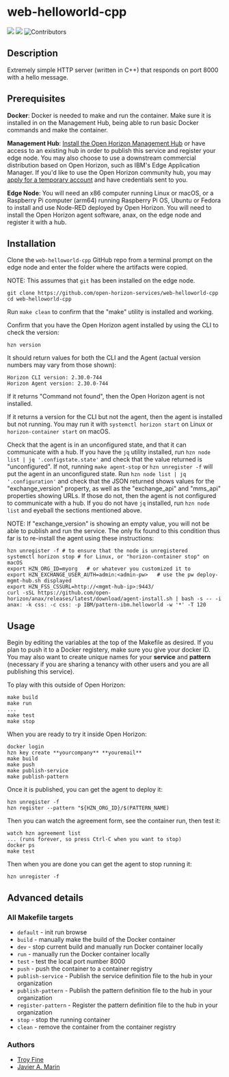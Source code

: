 # web-helloworld-cpp
![](https://img.shields.io/github/license/open-horizon-services/web-helloworld-cpp) ![](https://img.shields.io/badge/architecture-x86-green) ![Contributors](https://img.shields.io/github/contributors/open-horizon-services/web-helloworld-cpp.svg)

## Description

Extremely simple HTTP server (written in C++) that responds on port 8000 with a hello message.

## Prerequisites 

**Docker**: Docker is needed to make and run the container. Make sure it is installed in on the Management Hub, being able to run basic Docker commands and make the container.

**Management Hub**: [Install the Open Horizon Management Hub](https://open-horizon.github.io/quick-start) or have access to an existing hub in order to publish this service and register your edge node.  You may also choose to use a downstream commercial distribution based on Open Horizon, such as IBM's Edge Application Manager.  If you'd like to use the Open Horizon community hub, you may [apply for a temporary account](https://wiki.lfedge.org/display/LE/Open+Horizon+Management+Hub+Developer+Instance) and have credentials sent to you.

**Edge Node**: You will need an x86 computer running Linux or macOS, or a Raspberry Pi computer (arm64) running Raspberry Pi OS, Ubuntu or Fedora to install and use Node-RED deployed by Open Horizon.  You will need to install the Open Horizon agent software, anax, on the edge node and register it with a hub.

## Installation

Clone the `web-helloworld-cpp` GitHub repo from a terminal prompt on the edge node and enter the folder where the artifacts were copied.

  NOTE: This assumes that `git` has been installed on the edge node.

  ``` shell
  git clone https://github.com/open-horizon-services/web-helloworld-cpp
  cd web-helloworld-cpp
  ```

Run `make clean` to confirm that the "make" utility is installed and working.

Confirm that you have the Open Horizon agent installed by using the CLI to check the version:

  ``` shell
  hzn version
  ```

  It should return values for both the CLI and the Agent (actual version numbers may vary from those shown):

  ``` text
  Horizon CLI version: 2.30.0-744
  Horizon Agent version: 2.30.0-744
  ```

  If it returns "Command not found", then the Open Horizon agent is not installed.

  If it returns a version for the CLI but not the agent, then the agent is installed but not running.  You may run it with `systemctl horizon start` on Linux or `horizon-container start` on macOS.

Check that the agent is in an unconfigured state, and that it can communicate with a hub.  If you have the `jq` utility installed, run `hzn node list | jq '.configstate.state'` and check that the value returned is "unconfigured".  If not, running `make agent-stop` or `hzn unregister -f` will put the agent in an unconfigured state.  Run `hzn node list | jq '.configuration'` and check that the JSON returned shows values for the "exchange_version" property, as well as the "exchange_api" and "mms_api" properties showing URLs.  If those do not, then the agent is not configured to communicate with a hub.  If you do not have `jq` installed, run `hzn node list` and eyeball the sections mentioned above.

NOTE: If "exchange_version" is showing an empty value, you will not be able to publish and run the service.  The only fix found to this condition thus far is to re-install the agent using these instructions:

``` shell
hzn unregister -f # to ensure that the node is unregistered
systemctl horizon stop # for Linux, or "horizon-container stop" on macOS
export HZN_ORG_ID=myorg   # or whatever you customized it to
export HZN_EXCHANGE_USER_AUTH=admin:<admin-pw>   # use the pw deploy-mgmt-hub.sh displayed
export HZN_FSS_CSSURL=http://<mgmt-hub-ip>:9443/
curl -sSL https://github.com/open-horizon/anax/releases/latest/download/agent-install.sh | bash -s -- -i anax: -k css: -c css: -p IBM/pattern-ibm.helloworld -w '*' -T 120
```

## Usage

Begin by editing the variables at the top of the Makefile as desired. If you plan to push it to a Docker registery, make sure you give your docker ID. You may also want to create unique names for your **service** and **pattern** (necessary if you are sharing a tenancy with other users and you are all publishing this service).

To play with this outside of Open Horizon:

```
make build
make run
...
make test
make stop
```

When you are ready to try it inside Open Horizon:

```
docker login
hzn key create **yourcompany** **youremail**
make build
make push
make publish-service
make publish-pattern
```

Once it is published, you can get the agent to deploy it:

```
hzn unregister -f
hzn register --pattern "${HZN_ORG_ID}/$(PATTERN_NAME)
```

Then you can watch the agreement form, see the container run, then test it:

```
watch hzn agreement list
... (runs forever, so press Ctrl-C when you want to stop)
docker ps
make test
```

Then when you are done you can get the agent to stop running it:

```
hzn unregister -f
```

## Advanced details

### All Makefile targets

* `default` - init run browse
* `build` - manually make the build of the Docker container 
* `dev` - stop current build and manually run Docker container locally
* `run` - manually run the Docker container locally
* `test` - test the local port number 8000
* `push` - push the container to a container registry
* `publish-service` - Publish the service definition file to the hub in your organization
* `publish-pattern` - Publish the pattern definition file to the hub in your organization
* `register-pattern` - Register the pattern definition file to the hub in your organization
* `stop` - stop the running container
* `clean` - remove the container from the container registry

### Authors

* [Troy Fine](https://github.com/t-fine)
* [Javier A. Marin](https://github.com/JMAR059)
